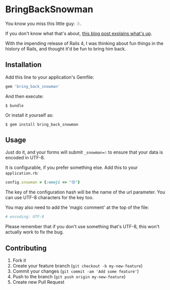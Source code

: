 # BringBackSnowman

You know you miss this little guy: ☃.

If you don't know what that's about, [this blog post explains what's
up](http://intertwingly.net/blog/2010/07/29/Rails-and-Snowmen).

With the impending release of Rails 4, I was thinking about fun things in the
history of Rails, and thought it'd be fun to bring him back.

## Installation

Add this line to your application's Gemfile:

```ruby
gem 'bring_back_snowman'
```

And then execute:

    $ bundle

Or install it yourself as:

    $ gem install bring_back_snowman

## Usage

Just do it, and your forms will submit `_snowman=☃` to ensure that your data
is encoded in UTF-8.

It is configurable, if you prefer something else. Add this to your
`application.rb`:

```ruby
config.snowman = {:emoji => "😢"}
```

The key of the configuration hash will be the name of the url parameter. You can use UTF-8 characters for the key too.

You may also need to add the 'magic comment' at the top of the file:

```ruby
# encoding: UTF-8
```

Please remember that if you don't use something that's UTF-8, this won't
actually work to fix the bug.

## Contributing

1. Fork it
2. Create your feature branch (`git checkout -b my-new-feature`)
3. Commit your changes (`git commit -am 'Add some feature'`)
4. Push to the branch (`git push origin my-new-feature`)
5. Create new Pull Request
